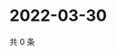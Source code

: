 # 2022-03-30

共 0 条

<!-- BEGIN WEIBO -->
<!-- 最后更新时间 Wed Mar 30 2022 20:33:41 GMT+0800 (China Standard Time) -->

<!-- END WEIBO -->
